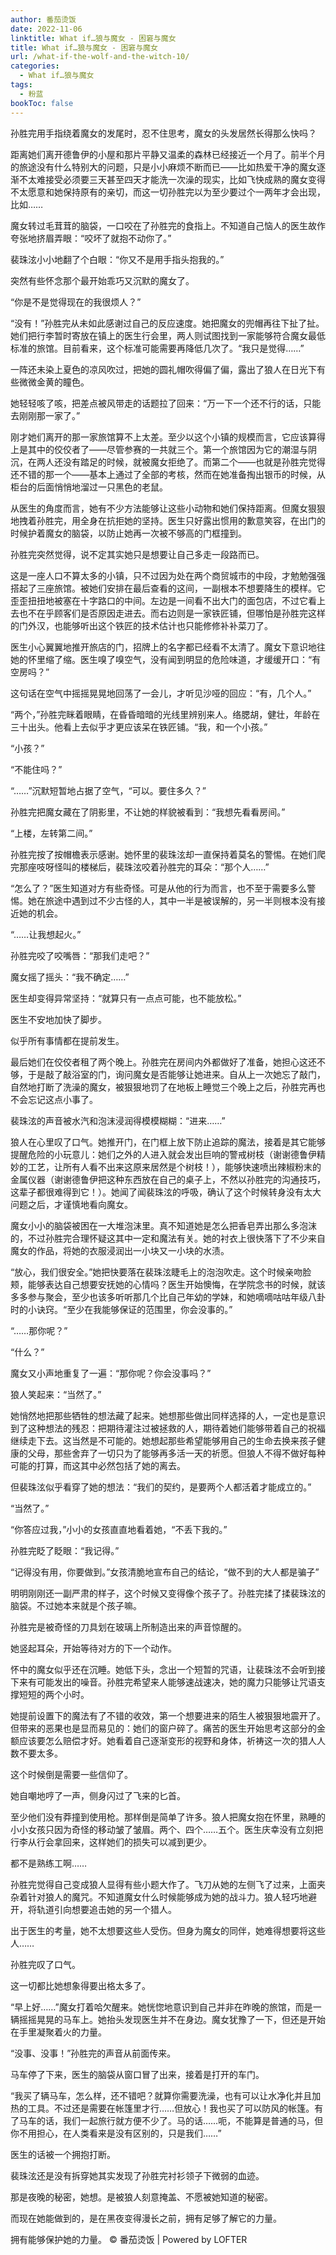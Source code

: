 ```yaml
---
author: 番茄烫饭
date: 2022-11-06
linktitle: What if…狼与魔女 - 困窘与魔女
title: What if…狼与魔女 - 困窘与魔女
url: /what-if-the-wolf-and-the-witch-10/
categories:
  - What if…狼与魔女
tags:
  - 粉蓝
bookToc: false
---
```


孙胜完用手指绕着魔女的发尾时，忍不住思考，魔女的头发居然长得那么快吗？

<!--more-->


距离她们离开德鲁伊的小屋和那片平静又温柔的森林已经接近一个月了。前半个月的旅途没有什么特别大的问题，只是小小麻烦不断而已——比如热爱干净的魔女逐渐不太难接受必须要三天甚至四天才能洗一次澡的现实，比如飞快成熟的魔女变得不太愿意和她保持原有的亲切，而这一切孙胜完以为至少要过个一两年才会出现，比如……

魔女转过毛茸茸的脑袋，一口咬在了孙胜完的食指上。不知道自己恼人的医生故作夸张地挤眉弄眼：“咬坏了就抱不动你了。”

裴珠泫小小地翻了个白眼：“你又不是用手指头抱我的。”

突然有些怀念那个最开始乖巧又沉默的魔女了。

“你是不是觉得现在的我很烦人？”

“没有！”孙胜完从未如此感谢过自己的反应速度。她把魔女的兜帽再往下扯了扯。她们把行李暂时寄放在镇上的医生行会里，两人则试图找到一家能够符合魔女最低标准的旅馆。目前看来，这个标准可能需要再降低几次了。“我只是觉得……”

一阵还未染上夏色的凉风吹过，把她的圆礼帽吹得偏了偏，露出了狼人在日光下有些微微金黄的瞳色。

她轻轻咳了咳，把差点被风带走的话题拉了回来：“万一下一个还不行的话，只能去刚刚那一家了。”

刚才她们离开的那一家旅馆算不上太差。至少以这个小镇的规模而言，它应该算得上是其中的佼佼者了——尽管参赛的一共就三个。第一个旅馆因为它的潮湿与阴沉，在两人还没有踏足的时候，就被魔女拒绝了。而第二个——也就是孙胜完觉得还不错的那一个——基本上通过了全部的考核，然而在她准备掏出银币的时候，从柜台的后面悄悄地溜过一只黑色的老鼠。

从医生的角度而言，她有不少方法能够让这些小动物和她们保持距离。但魔女狠狠地拽着孙胜完，用全身在抗拒她的坚持。医生只好露出惯用的歉意笑容，在出门的时候护着魔女的脑袋，以防止她再一次被不够高的门框撞到。

孙胜完突然觉得，说不定其实她只是想要让自己多走一段路而已。
 


这是一座人口不算太多的小镇，只不过因为处在两个商贸城市的中段，才勉勉强强搭起了三座旅馆。被她们安排在最后查看的这间，一副根本不想要降生的模样。它歪歪扭扭地被塞在十字路口的中间。左边是一间看不出大门的面包店，不过它看上去也不在乎顾客们是否原因走进去。而右边则是一家铁匠铺，但哪怕是孙胜完这样的门外汉，也能够听出这个铁匠的技术估计也只能修修补补菜刀了。

医生小心翼翼地推开旅店的门，招牌上的名字都已经看不太清了。魔女下意识地往她的怀里缩了缩。医生嗅了嗅空气，没有闻到明显的危险味道，才缓缓开口：“有空房吗？”

这句话在空气中摇摇晃晃地回荡了一会儿，才听见沙哑的回应：“有，几个人。”

“两个，”孙胜完眯着眼睛，在昏昏暗暗的光线里辨别来人。络腮胡，健壮，年龄在三十出头。他看上去似乎才更应该呆在铁匠铺。“我，和一个小孩。”

“小孩？”

“不能住吗？”

“……”沉默短暂地占据了空气，“可以。要住多久？”

孙胜完把魔女藏在了阴影里，不让她的样貌被看到：“我想先看看房间。”

“上楼，左转第二间。”

孙胜完按了按帽檐表示感谢。她怀里的裴珠泫却一直保持着莫名的警惕。在她们爬完那座吱呀怪叫的楼梯后，裴珠泫咬着孙胜完的耳朵：“那个人……”

“怎么了？”医生知道对方有些奇怪。可是从他的行为而言，也不至于需要多么警惕。她在旅途中遇到过不少古怪的人，其中一半是被误解的，另一半则根本没有接近她的机会。

“……让我想起火。”

孙胜完咬了咬嘴唇：“那我们走吧？”

魔女摇了摇头：“我不确定……”

医生却变得异常坚持：“就算只有一点点可能，也不能放松。”

医生不安地加快了脚步。

似乎所有事情都在提前发生。
 


最后她们在佼佼者租了两个晚上。孙胜完在房间内外都做好了准备，她担心这还不够，于是敲了敲浴室的门，询问魔女是否能够让她进来。自从上一次她忘了敲门，自然地打断了洗澡的魔女，被狠狠地罚了在地板上睡觉三个晚上之后，孙胜完再也不会忘记这点小事了。

裴珠泫的声音被水汽和泡沫浸润得模模糊糊：“进来……”

狼人在心里叹了口气。她推开门，在门框上放下防止追踪的魔法，接着是其它能够提醒危险的小玩意儿：她们之外的人进入就会发出巨响的警戒树枝（谢谢德鲁伊精妙的工艺，让所有人看不出来这原来居然是个树枝！），能够快速喷出辣椒粉末的金属仪器（谢谢德鲁伊把这种东西放在自己的桌子上，不然以孙胜完的沟通技巧，这辈子都很难得到它！）。她闻了闻裴珠泫的呼吸，确认了这个时候转身没有太大问题之后，才谨慎地看向魔女。

魔女小小的脑袋被困在一大堆泡沫里。真不知道她是怎么把香皂弄出那么多泡沫的，不过孙胜完合理怀疑这其中一定和魔法有关。她的衬衣上很快落下了不少来自魔女的作品，将她的衣服浸润出一小块又一小块的水渍。

“放心，我们很安全。”她把快要落在裴珠泫睫毛上的泡泡吹走。这个时候亲吻脸颊，能够表达自己想要安抚她的心情吗？医生开始懊悔，在学院念书的时候，就该多多参与聚会，至少也该多听听那几个比自己年幼的学妹，和她嘀嘀咕咕年级八卦时的小诀窍。“至少在我能够保证的范围里，你会没事的。”

“……那你呢？”

“什么？”

魔女又小声地重复了一遍：“那你呢？你会没事吗？”

狼人笑起来：“当然了。”

她悄然地把那些牺牲的想法藏了起来。她想那些做出同样选择的人，一定也是意识到了这种想法的残忍：把期待灌注过被拯救的人，期待着她们能够带着自己的祝福继续走下去。这当然是不可能的。她想起那些希望能够用自己的生命去换来孩子健康的父母，那些舍弃了一切只为了能够再多活一天的祈愿。但狼人不得不做好每种可能的打算，而这其中必然包括了她的离去。

但裴珠泫似乎看穿了她的想法：“我们的契约，是要两个人都活着才能成立的。”

“当然了。”

“你答应过我，”小小的女孩直直地看着她，“不丢下我的。”

孙胜完眨了眨眼：“我记得。”

“记得没有用，你要做到。”女孩清脆地宣布自己的结论，“做不到的大人都是骗子”

明明刚刚还一副严肃的样子，这个时候又变得像个孩子了。孙胜完揉了揉裴珠泫的脑袋。不过她本来就是个孩子嘛。
 


孙胜完是被奇怪的刀具划在玻璃上所制造出来的声音惊醒的。

她竖起耳朵，开始等待对方的下一个动作。

怀中的魔女似乎还在沉睡。她低下头，念出一个短暂的咒语，让裴珠泫不会听到接下来有可能发出的噪音。孙胜完希望来人能够速战速决，她的魔力只能够让咒语支撑短短的两个小时。

她提前设置下的魔法有了不错的收效，第一个想要进来的陌生人被狠狠地震开了。但带来的恶果也是显而易见的：她们的窗户碎了。痛苦的医生开始思考这部分的金额应该要怎么赔偿才好。她看着自己逐渐变形的视野和身体，祈祷这一次的猎人人数不要太多。

这个时候倒是需要一些信仰了。

她自嘲地哼了一声，侧身闪过了飞来的匕首。

至少他们没有莽撞到使用枪。那样倒是简单了许多。狼人把魔女抱在怀里，熟睡的小小女孩只因为奇怪的移动皱了皱眉。两个、四个……五个。医生庆幸没有立刻把行李从行会拿回来，这样她们的损失可以减到更少。

都不是熟练工啊……

孙胜完觉得自己变成狼人显得有些小题大作了。飞刀从她的左侧飞了过来，上面夹杂着针对狼人的魔咒。不知道魔女什么时候能够成为她的战斗力。狼人轻巧地避开，将轨道引向想要追击她的另一个猎人。

出于医生的考量，她不太想要这些人受伤。但身为魔女的同伴，她难得想要将这些人……

孙胜完叹了口气。

这一切都比她想象得要出格太多了。
 


“早上好……”魔女打着哈欠醒来。她恍惚地意识到自己并非在昨晚的旅馆，而是一辆摇摇晃晃的马车上。她抬头发现医生并不在身边。魔女犹豫了一下，但还是开始在手里凝聚着火的力量。

“没事、没事！”孙胜完的声音从前面传来。

马车停了下来，医生的脑袋从窗口冒了出来，接着是打开的车门。

“我买了辆马车，怎么样，还不错吧？就算你需要洗澡，也有可以让水净化并且加热的工具。不过还是需要在帐篷里才行……但放心！我也买了可以防风的帐篷。有了马车的话，我们一起旅行就方便不少了。马的话……呃，不能算是普通的马，但你不用担心，在人类看来是没有区别的，只是我们……”

医生的话被一个拥抱打断。

裴珠泫还是没有拆穿她其实发现了孙胜完衬衫领子下微弱的血迹。
 


那是夜晚的秘密，她想。是被狼人刻意掩盖、不愿被她知道的秘密。

而现在她能做到的，是在黑夜变得漫长之前，拥有足够了解它的力量。
 


拥有能够保护她的力量。
© 番茄烫饭 | Powered by LOFTER
